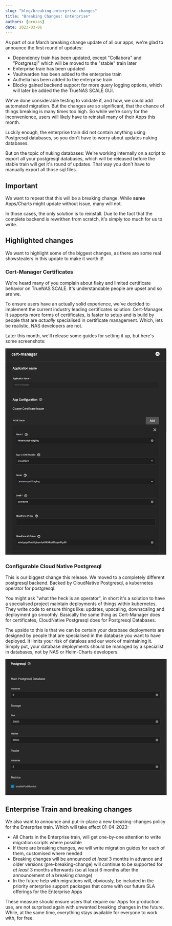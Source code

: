 ```yaml
---
slug: "blog/breaking-enterprise-changes"
title: "Breaking Changes: Enterprise"
authors: [ornias]
date: 2023-03-06
---
```


As part of our March breaking change update of all our apps, we're glad to announce the first round of updates:

- Dependency train has been updated, except "Collabora" and "Postgresql" which will be moved to the "stable" train later
- Enterprise train has been updated
- Vaultwarden has been added to the enterprise train
- Authelia has been added to the enterprise train
- Blocky gained backend support for more query logging options, which will later be added the the TrueNAS SCALE GUI.

We've done considerable testing to validate if, and how, we could add automated migration. But the changes are so significant, that the chance of things breaking is many times too high. So while we're sorry for the inconvenience, users will likely have to reinstall many of their Apps this month.

Luckily enough, the enterprise train did not contain anything using Postgresql databases, so you don't have to worry about updates nuking databases.

But on the topic of nuking databases:
We're working internally on a script to export all your postgresql databases, which will be released before the stable train will get it's round of updates.
That way you don't have to manually export all those sql files.

## Important

We want to repeat that this will be a breaking change.
While **some** Apps/Charts might update without issue, many will not.

In those cases, the only solution is to reinstall. Due to the fact that the complete backend is rewrithen from scratch, it's simply too much for us to write.

## Highlighted changes

We want to highlight some of the biggest changes, as there are some real showstealers in this update to make it worth it!

### Cert-Manager Certificates

We're heard many of you complain about flaky and limited certificate behavior on TrueNAS SCALE. It's understandable people are upset and so are we.

To ensure users have an actually solid experience, we've decided to implement the current industry leading certificates solution: Cert-Manager.
It supports more forms of certificates, is faster to setup and is build by people that are _actually_ specialised in certificate management. Which, lets be realistic, NAS developers are not.

Later this month, we'll release some guides for setting it up, but here's some screenshots:

![Cert-Manager App](./img/cert-manager.png)

### Configurable Cloud Native Postgresql

This is our biggest change this release. We moved to a completely different postgresql backend. Backed by CloudNative Postgresql, a kubernetes operator for postgresql.

You might ask "what the heck is an operator", in short it's a solution to have a specialised project maintain deployments of things within kubernetes.
They write code to ensure things like: updates, upscaling, downscaling and deployment go smoothly. Basically the same thing as Cert-Manager does for certificates, CloudNative Postgresql does for Postgresql Databases.

The upside to this is that we can be certain your database deployments are designed by people that are specialised in the database you want to have deployed. It limits your risk of dataloss and our work of maintaining it.
Simply put, your database deployments should be managed by a specialist in databases, not by NAS or Helm-Charts developers.

![Postgresql Settings](./img/postgresql.png)

## Enterprise Train and breaking changes

We also want to announce and put-in-place a new breaking-changes policy for the Enterprise train. Which will take effect 01-04-2023:

- All Charts in the Enterprise train, will get one-by-one attention to write migration scripts where possible
- If there are breaking changes, we will write migration guides for each of them, customised where needed
- Breaking changes will be announced _at least_ 3 months in advance and older versions (pre-breaking-change) will continue to be supported for _at least_ 3 months afterwards (so at least 6 months after the announcement of a breaking change)
- In the future help with migrations will, obviously, be included in the priority enterprise support packages that come with our future SLA offerings for the Enterprise Apps

These measure should ensure users that require our Apps for production use, are not surprised again with unwanted breaking changes in the future.
While, at the same time, everything stays available for everyone to work with, for free.
